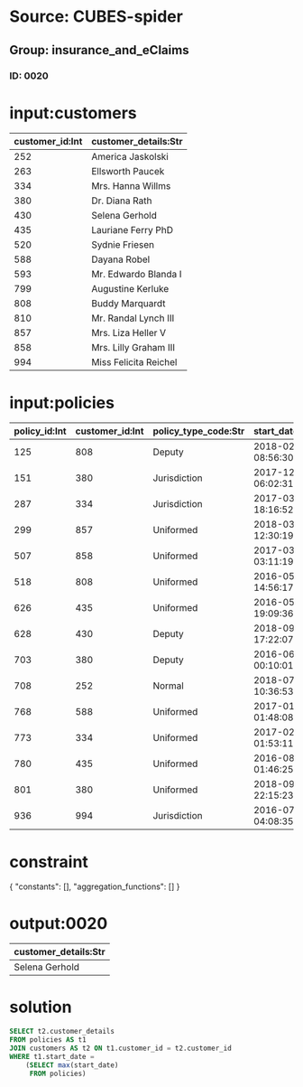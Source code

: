 # Source: CUBES-spider
## Group: insurance_and_eClaims
### ID: 0020

# input:customers

| customer_id:Int | customer_details:Str |
|---|---|
| 252 | America Jaskolski |
| 263 | Ellsworth Paucek |
| 334 | Mrs. Hanna Willms |
| 380 | Dr. Diana Rath |
| 430 | Selena Gerhold |
| 435 | Lauriane Ferry PhD |
| 520 | Sydnie Friesen |
| 588 | Dayana Robel |
| 593 | Mr. Edwardo Blanda I |
| 799 | Augustine Kerluke |
| 808 | Buddy Marquardt |
| 810 | Mr. Randal Lynch III |
| 857 | Mrs. Liza Heller V |
| 858 | Mrs. Lilly Graham III |
| 994 | Miss Felicita Reichel |

# input:policies

| policy_id:Int | customer_id:Int | policy_type_code:Str | start_date:Str | end_date:Str |
|---|---|---|---|---|
| 125 | 808 | Deputy | 2018-02-10 08:56:30 | 2018-03-18 09:17:26 |
| 151 | 380 | Jurisdiction | 2017-12-20 06:02:31 | 2017-09-16 22:04:13 |
| 287 | 334 | Jurisdiction | 2017-03-16 18:16:52 | 2017-11-24 06:36:51 |
| 299 | 857 | Uniformed | 2018-03-13 12:30:19 | 2018-01-22 05:24:10 |
| 507 | 858 | Uniformed | 2017-03-19 03:11:19 | 2017-11-01 00:41:27 |
| 518 | 808 | Uniformed | 2016-05-11 14:56:17 | 2018-03-15 05:02:00 |
| 626 | 435 | Uniformed | 2016-05-14 19:09:36 | 2018-01-18 06:17:36 |
| 628 | 430 | Deputy | 2018-09-19 17:22:07 | 2018-01-01 23:58:06 |
| 703 | 380 | Deputy | 2016-06-04 00:10:01 | 2018-01-19 22:45:33 |
| 708 | 252 | Normal | 2018-07-21 10:36:53 | 2018-03-07 13:52:47 |
| 768 | 588 | Uniformed | 2017-01-01 01:48:08 | 2017-09-30 03:16:49 |
| 773 | 334 | Uniformed | 2017-02-11 01:53:11 | 2018-01-15 03:23:05 |
| 780 | 435 | Uniformed | 2016-08-02 01:46:25 | 2018-03-03 18:36:22 |
| 801 | 380 | Uniformed | 2018-09-05 22:15:23 | 2018-03-17 10:16:59 |
| 936 | 994 | Jurisdiction | 2016-07-23 04:08:35 | 2017-10-07 08:29:25 |

# constraint

{
  "constants": [],
  "aggregation_functions": []
}

# output:0020

| customer_details:Str |
|---|
| Selena Gerhold |

# solution

```sql
SELECT t2.customer_details
FROM policies AS t1
JOIN customers AS t2 ON t1.customer_id = t2.customer_id
WHERE t1.start_date =
    (SELECT max(start_date)
     FROM policies)
```
